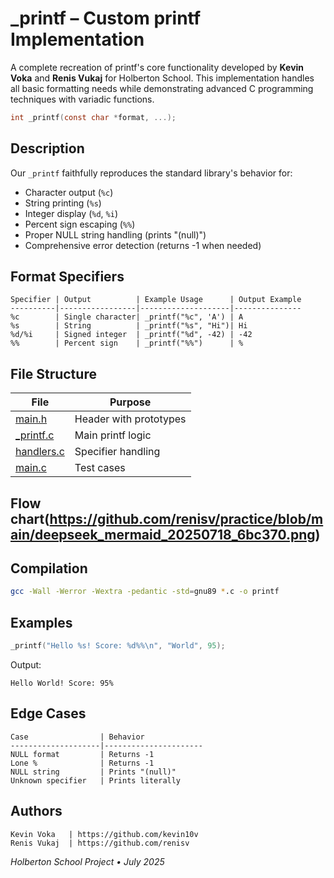 # _printf – Custom printf Implementation

A complete recreation of printf's core functionality developed by **Kevin Voka** and **Renis Vukaj** for Holberton School. This implementation handles all basic formatting needs while demonstrating advanced C programming techniques with variadic functions.

```c
int _printf(const char *format, ...);
```

## Description
Our `_printf` faithfully reproduces the standard library's behavior for:
- Character output (`%c`)
- String printing (`%s`)
- Integer display (`%d`, `%i`)
- Percent sign escaping (`%%`)
- Proper NULL string handling (prints "(null)")
- Comprehensive error detection (returns -1 when needed)

## Format Specifiers

```
Specifier | Output          | Example Usage      | Output Example
----------|-----------------|--------------------|---------------
%c        | Single character| _printf("%c", 'A') | A
%s        | String          | _printf("%s", "Hi")| Hi
%d/%i     | Signed integer  | _printf("%d", -42) | -42
%%        | Percent sign    | _printf("%%")      | %
```

## File Structure

| File               | Purpose |
|--------------------|---------|
| [main.h](https://github.com/kevin10v/holbertonschool-printf/blob/main/main.h) | Header with prototypes |
| [_printf.c](https://github.com/kevin10v/holbertonschool-printf/blob/main/_printf.c) | Main printf logic |
| [handlers.c](https://github.com/kevin10v/holbertonschool-printf/blob/main/handlers.c) | Specifier handling |
| [main.c](https://github.com/kevin10v/holbertonschool-printf/blob/main/main.c) | Test cases |

## Flow chart(https://github.com/renisv/practice/blob/main/deepseek_mermaid_20250718_6bc370.png)


## Compilation

```bash
gcc -Wall -Werror -Wextra -pedantic -std=gnu89 *.c -o printf
```

## Examples

```c
_printf("Hello %s! Score: %d%%\n", "World", 95);
```
Output:
```
Hello World! Score: 95%
```

## Edge Cases

```
Case                | Behavior
--------------------|----------------------
NULL format         | Returns -1
Lone %              | Returns -1
NULL string         | Prints "(null)"
Unknown specifier   | Prints literally
```

## Authors

```
Kevin Voka   | https://github.com/kevin10v
Renis Vukaj  | https://github.com/renisv
```

*Holberton School Project • July 2025*